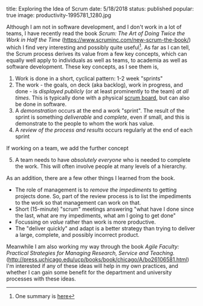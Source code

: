 title: Exploring the Idea of Scrum
date: 5/18/2018
status: published
popular: true
image: productivity-1995781_1280.jpg

Although I am not in software development, and I don't work in a lot of teams, I have recently read the book *Scrum: The Art of Doing Twice the Work in Half the Time* (https://www.scruminc.com/new-scrum-the-book/) which I find very interesting and possibly quite useful[^1].  As far as I can tell, the Scrum process derives its value from a few key concepts, which can equally well apply to individuals as well as teams, to academia as well as software development.  These key concepts, as I see them is, 

1. Work is done in a short, cyclical pattern: 1-2 week "sprints"
2. The work - the goals, on deck (aka backlog), work in progress, and done - is *displayed publicly* (or at least prominently to the team) *at all times*.  This is typically done with a physical [scrum board](https://manifesto.co.uk/agile-concepts-scrum-task-board/), but can also be done in software.
3. A *demonstration* occurs at the end a work "sprint".  The result of the sprint is something *deliverable* and *complete*, even if small, and this is demonstrate to the people to whom the work has value.
4. A *review of the process and results* occurs regularly at the end of each sprint

If working on a team, we add the further concept

5. A team needs to have *absolutely everyone* who is needed to complete the work.  This will often involve people at many levels of a hierarchy.

As an addition, there are a few other things I learned from the book.

* The role of management is to *remove the impediments* to getting projects done.  So, part of the review process is to list the impediments to the work so that management can work on that.
* Short (15-minute) "scrum" meetings answering "what have I done since the last, what are my impediments, what am I going to get done"
* Focussing on *value* rather than work is more productive.
* The "deliver quickly" and adapt is a better strategy than trying to deliver a large, complete, and possibly incorrect product.


Meanwhile I am also working my way through the book *Agile Faculty: Practical Strategies for Managing Research, Service and Teaching.* (http://press.uchicago.edu/ucp/books/book/chicago/A/bo26106581.html) I'm interested if any of these ideas will help in my own practices, and whether I can gain some benefit for the department and university processes with these ideas.  

[^1]: One summary is [here](http://mightyrasing.com/notes-on-scrum-the-art-of-doing-twice-the-work-in-half-the-time/)

